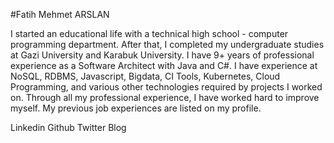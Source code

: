 #Fatih Mehmet ARSLAN

I started an educational life with a technical high school - computer programming department. After that, I completed my undergraduate studies at Gazi University and Karabuk University. I have 9+ years of professional experience as a Software Architect with Java and C#. I have experience at NoSQL, RDBMS, Javascript, Bigdata, CI Tools, Kubernetes, Cloud Programming, and various other technologies required by projects I worked on. Through all my professional experience, I have worked hard to improve myself. My previous job experiences are listed on my profile.


Linkedin
Github
Twitter
Blog

